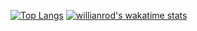 [![Top Langs](https://github-readme-stats.vercel.app/api/top-langs/?username=typeWolffo&hide=php,html&theme=react)](https://github.com/typeWolffo/github-readme-stats)
[![willianrod's wakatime stats](https://github-readme-stats.vercel.app/api/wakatime?username=typeWolffo&theme=react&hide=gitconfig)](https://github.com/typeWolffo/github-readme-stats)


